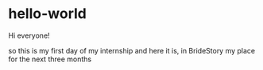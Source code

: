 # hello-world

Hi everyone!

so this is my first day of my internship
and here it is, in BrideStory my place for the next three months
